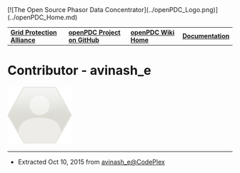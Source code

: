 <meta content="avinash_e" property="profile:username" />
[![The Open Source Phasor Data Concentrator](../openPDC_Logo.png)](../openPDC_Home.md)

|   |   |   |   |
|---|---|---|---|
| **[Grid Protection Alliance](http://www.gridprotectionalliance.org)** | **[openPDC Project on GitHub](https://github.com/GridProtectionAlliance/openPDC)** | **[openPDC Wiki Home](../openPDC_Home.md)** | **[Documentation](../openPDC_Documentation_Home.md)** |

# Contributor - avinash_e

![avinash_e](codeplex.png)

---

* Extracted Oct 10, 2015 from [avinash_e@CodePlex](http://www.codeplex.com/site/users/view/avinash_e)
